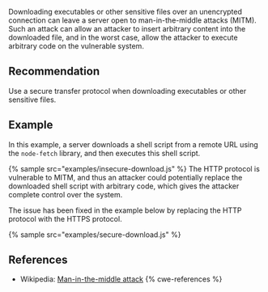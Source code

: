 Downloading executables or other sensitive files over an unencrypted connection can leave a server open to man-in-the-middle attacks (MITM). Such an attack can allow an attacker to insert arbitrary content into the downloaded file, and in the worst case, allow the attacker to execute arbitrary code on the vulnerable system.


## Recommendation
Use a secure transfer protocol when downloading executables or other sensitive files.


## Example
In this example, a server downloads a shell script from a remote URL using the `node-fetch` library, and then executes this shell script.

{% sample src="examples/insecure-download.js" %}
The HTTP protocol is vulnerable to MITM, and thus an attacker could potentially replace the downloaded shell script with arbitrary code, which gives the attacker complete control over the system.

The issue has been fixed in the example below by replacing the HTTP protocol with the HTTPS protocol.

{% sample src="examples/secure-download.js" %}

## References
* Wikipedia: [Man-in-the-middle attack](https://en.wikipedia.org/wiki/Man-in-the-middle_attack)
{% cwe-references %}
